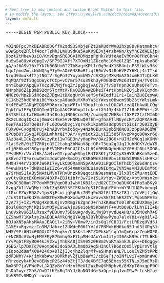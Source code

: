 ```yaml
---
# Feel free to add content and custom Front Matter to this file.
# To modify the layout, see https://jekyllrb.com/docs/themes/#overriding-theme-defaults
layout: default
---
```


<meta name="google" content="notranslate">
<div style="margin-left: auto; margin-right: auto; width: 500px;">
<pre>
-----BEGIN PGP PUBLIC KEY BLOCK-----

mQINBFpc3mkBEADRODGffH2odS3SXbjeFZt3aRUdYWV83hxp8DvPatmmkcV8twpZ
wOWGpte2Rllf4ocrTzMhJLWHu9dKe5AaKV9EJvj4rzb4Nn/tyMnCZdALGjpP1gNj
Oozt2tMbevOziO/KmvDgnSRG3GyIMDMqzpFgHk/WUteAaEvR0r0GfHzGkn4prU4e
HuSwSa8UvAzQpgIv/SF79IJXft7XTOxMi1ZOceRc16MeGlZQSTrpAsabxBGVeg9u
qA/oJ6ASv16xYYk7h0GNU+6T2ThRaq+KPl1r0g9ddX1SB4nLqPSSiWLv35sISSQk
LqoTpmdZmlcNxNQ5gP1y9+AO+048RwRtlqtB0uVvNJ8oHVEZY6KLj4iTTkdf6tms
Nrqd9dwok4T2jtNGfVrSgPo32YuyambW5/cVXXptMXsNmA2GJxmHJTiQLXAMfQf8
MqMQAf9ZTiQg1bWycTCCp+vC7mr57su39kh3yFDGDHOVMz631OTjH/TVK1mdnuHQ
onYEbuKrApqEvTKco8R7NjfHqZYJpgDqjvAC7s7f/S9Tnpn3CsUheQFeTvmcXzBj
NMrphU6Z1p8mB92qr67xrMtR/RK0IBN4W2DkeiT4rtHbm1NZQjLbvkCqmdmclLzz
4M0z0/Mp2DGiH6zeZJBqw1tDXagUrOVkaMSyfAEqdf11r1+EaihZU0EeowARAQAB
tC1Kb25hdGhhbiBCYWxscyA8am9uYXRoYW5iYWxsc0Bwcm90b25tYWlsLmNvbT6J
Ak4EEwEIADgWIQQ8MD8nru2pcWPIvlYDopftokcvlQUCWlzeaQIbAwULCQgHAgYV
CgkICwIEFgIDAQIeAQIXgAAKCRADopftokcvlX5JD/4kkZIZfRpEPPW++cXWPXck
63TSElbLIxTHUwHc3a48oJgJNQ6CcmfM//uwmqQC7N6RulI6XP72fztMI6KRh6uG
ZRXzLUoq1QKJojXmaKi4Se5VvHNMLwQ0fEh+gfhaFflNUyecKYvZQPXAA3E/JbsA
keWFAaI58TQeBsF/FL62OwGhvgiYqrvxk1kzaM5s8dpOVct5icIrJG9ZOyBd42gZ
FBXV0+CvogmDruj+DhADvrbVio5q+y4NzhGBurA3pb5NONOO3z6p8AOGQWFlF9pc
ePGbB0Y1Syq3PBiKLmhhrQIY3AY/vymiqt22LyIZ1585FKvzPXgc0QWxr68vKu87
JAz3a4LICuZpnXALzyRc11wTGE3n/yHapPw/8Az2BG6+rUIHJeWCq1uKONVVE19M
f1ajSzR/0jETZR0jcG5I2tahqZhMAuV8pjQP+T5qa2gJJqIJuhNCKY/dWY9r2T+0
ofj9F6knNf3Qp+qnEFV1MP+P6CU2CIsfLB4n9FNNGpAHhbZYPHdt0bLSOOGdhxF+
YPsUHFzcVxpJRk/AzMieQIrppAqKSbytB4TGSKtjT8CCy85HYGhRKnh9zeOgTQkC
p3Gvnz7QFaruwQe2mJqWCpW+8m1Oj/KSB5WnEJE6Vbvih8W558WGAlsHHkzC6L/m
RH9H744rV1OOPJW6RI7vyLkCDQRaXN5pARAA01LPgOIlHThIbjZeSdHnCzvoorQL
M4ewHvst+TdNDaziWIZz6+vd54XmnkHRLu1s8NIDmqw7Vh5AavNJUUIaMbOeCIpo
u79YMuS1lABy5NAtLMVnTPRvUnzxk9eqoiHN9esmate/IlxQltZfu/mtEDEY9zvU
wvCtyGKetEXDmNAV43XP+EBJtibfr3w72v1SLXvYpv+ZW9Bz/XbtOnWsn2mCX84Z
CQy0C508mt7P7oxWMEH/qeO8uIwbV1KBJlc/dO2CIZmOqDUXG4fPa5uBKyXlIyqB
GvgqZh1iVWQMyiiXhI3qSKRY3STEKUuYgSIFC0gUYEAh+WY3U1UQPvbeoq4ln8uq
m1PxcPZW/BD8Zv1pyRjEsucjqSgUkr7N9g9oNXfGLTMSzT8Jrj7nVEjfjGqWvmZL
/JuSt8ToEKdXVuhBGTOyXMwPGXodwP2ikxFavvSkfBL5HSZIYiPqbUAPAExRO7sj
2yA77j+IZiPUdg4XnQLKjnvXRmg76ZgnnJ+rhJkK9mcTs0l8hKCEUXDmyjA5TXy9
0o1l0XqYgMjKDiSuMQ5yEuSWAjs3GeioNh5KbWHYF+VUtD0vD/lLhYE1I+BPrwSj
LnOVxkvU6IlLRzuxfyD3Unv7SB6uAg/dy0LjWjDYyvdUeAHO/s35MOxhR+GlCf5x
CZSnwM71KKlzy2sAEQEAAYkCNgQYAQgAIBYhBDwwPyeu7alxY8i+VgOil+2iRy+V
BQJaXN5pAhsMAAoJEAOil+2iRy+V8mwP/in3sGqlYC8J1/FctLRDzgUVd5JJSOZd
IA5E+uRgvmzrIo5M/Uab+e12UWdeP061YVJd7PNMxk6H6koB5Jnd5tXPqS1d1TZS
kH5Y9Pr6H1x00OXiO192ogkv/hNSKsfeBTZXPbkW1sqo1mQx6cpzZeaWOE0zwkFl
r+NZBDcV7oHjEMVFPyE7GmhqOxF7LpMHsUAuYLmJmfy4I6AsB99crTTL6KUen+i0
rYvPqGtF8yBQH4kJV2xwjYhkKA8jISV0Sz0H8m2VoRYaxnkJLpK++DEoggy0fSb4
J6EG/lp7DXTq70Aomb6eJdoSbAJLhmQb2Aq5HInCl7k6dzOs5lYpErsVtlgT2+G1
1Iqoo2d9mfXOU4246b+DlZjIJojhz2lqrMf+aSHnpYaNL7LLo0EvZM5tPPbm3vLs
zdR3NhY/+KjimkWbAw/90RkhsVZjLpBaWmJ/cBSeTj/oINfLviT+pmQnawGUWcyl
rRrzozyk+HOev8ENycP2Sz44bZtjT3/deXBfE7q65EVcs55KTNLxJ5mERsDP8Brk
DmX3P7jaVFWdPvLJXQZyBvY+HzntMeUl2WxBwQ6MBphv6/8HXpTGnxqpF9CPCOpt
CsDb2wyrZMaS/OuQIlKYkBqT5YJ/GuNG14G+5aGp+lpqJvuT9wPrtcsHfu+597TK
UpV89TvSMDgY
=wvar
</pre>
</div>
